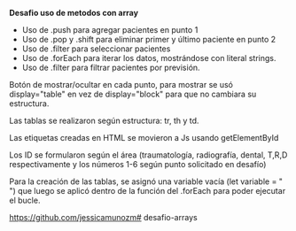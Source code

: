 **Desafio uso de metodos con array**

- Uso de .push para agregar pacientes en punto 1
- Uso de .pop y .shift para eliminar primer y último paciente en punto 2
- Uso de .filter para seleccionar pacientes
- Uso de .forEach para iterar los datos, mostrándose con literal strings.
- Uso de .filter para filtrar pacientes por previsión.

Botón de mostrar/ocultar en cada punto, para mostrar se usó display="table" en vez de display="block" para que no cambiara su estructura.

Las tablas se realizaron según estructura: tr, th y td.

Las etiquetas creadas en HTML se movieron a Js usando getElementById

Los ID se formularon según el área (traumatología, radiografía, dental, T,R,D respectivamente y los números 1-6 según punto solicitado en desafío)

Para la creación de las tablas, se asignó una variable vacía (let variable = " ") que luego se aplicó dentro de la función del .forEach para poder ejecutar el bucle.

https://github.com/jessicamunozm# desafio-arrays
